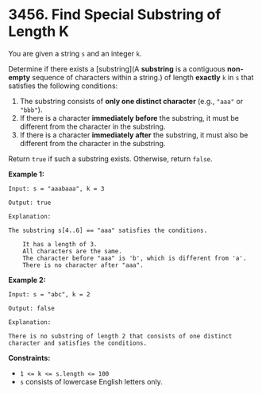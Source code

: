 # 3456. Find Special Substring of Length K

You are given a string `s` and an integer `k`.

Determine if there exists a [substring](A **substring** is a contiguous **non-empty** sequence of characters within a string.) of length **exactly** `k` in `s` that satisfies the following conditions:

1. The substring consists of **only one distinct character** (e.g., `"aaa"` or `"bbb"`).
2. If there is a character **immediately before** the substring, it must be different from the character in the substring.
3. If there is a character **immediately after** the substring, it must also be different from the character in the substring.

Return `true` if such a substring exists. Otherwise, return `false`.

**Example 1:**

```()
Input: s = "aaabaaa", k = 3

Output: true

Explanation:

The substring s[4..6] == "aaa" satisfies the conditions.

    It has a length of 3.
    All characters are the same.
    The character before "aaa" is 'b', which is different from 'a'.
    There is no character after "aaa".
```

**Example 2:**

```()
Input: s = "abc", k = 2

Output: false

Explanation:

There is no substring of length 2 that consists of one distinct character and satisfies the conditions.
```

**Constraints:**

- `1 <= k <= s.length <= 100`
- `s` consists of lowercase English letters only.
